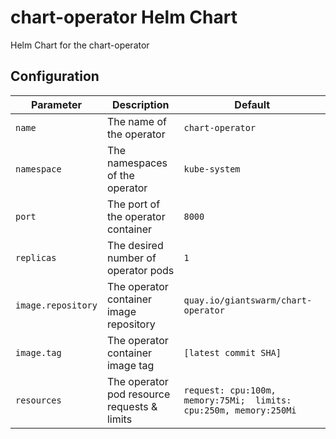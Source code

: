 # chart-operator Helm Chart
Helm Chart for the chart-operator

## Configuration

| Parameter          | Description                                 | Default                                                           |
|--------------------|---------------------------------------------|-------------------------------------------------------------------|
| `name`             | The name of the operator                    | `chart-operator`                                                  |
| `namespace`        | The namespaces of the operator              | `kube-system`                                                     |
| `port`             | The port of the operator container          | `8000`                                                            |
| `replicas`         | The desired number of operator pods         | `1`                                                               |
| `image.repository` | The operator container image repository     | `quay.io/giantswarm/chart-operator`                               |
| `image.tag`        | The operator container image tag            | `[latest commit SHA]`                                             |
| `resources`        | The operator pod resource requests & limits | `request: cpu:100m, memory:75Mi;  limits: cpu:250m, memory:250Mi` |

